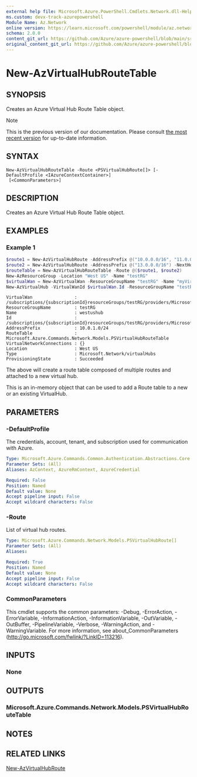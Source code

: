```yaml
---
external help file: Microsoft.Azure.PowerShell.Cmdlets.Network.dll-Help.xml
ms.custom: devx-track-azurepowershell
Module Name: Az.Network
online version: https://learn.microsoft.com/powershell/module/az.network/new-azvirtualhubroutetable
schema: 2.0.0
content_git_url: https://github.com/Azure/azure-powershell/blob/main/src/Network/Network/help/New-AzVirtualHubRouteTable.md
original_content_git_url: https://github.com/Azure/azure-powershell/blob/main/src/Network/Network/help/New-AzVirtualHubRouteTable.md
---
```


# New-AzVirtualHubRouteTable

## SYNOPSIS
Creates an Azure Virtual Hub Route Table object.

> [!NOTE]
>This is the previous version of our documentation. Please consult [the most recent version](/powershell/module/az.network/new-azvirtualhubroutetable) for up-to-date information.

## SYNTAX

```
New-AzVirtualHubRouteTable -Route <PSVirtualHubRoute[]> [-DefaultProfile <IAzureContextContainer>]
 [<CommonParameters>]
```

## DESCRIPTION
Creates an Azure Virtual Hub Route Table object.

## EXAMPLES

### Example 1

```powershell
$route1 = New-AzVirtualHubRoute -AddressPrefix @("10.0.0.0/16", "11.0.0.0/16") -NextHopIpAddress "12.0.0.5"
$route2 = New-AzVirtualHubRoute -AddressPrefix @("13.0.0.0/16") -NextHopIpAddress "14.0.0.5"
$routeTable = New-AzVirtualHubRouteTable -Route @($route1, $route2)
New-AzResourceGroup -Location "West US" -Name "testRG"
$virtualWan = New-AzVirtualWan -ResourceGroupName "testRG" -Name "myVirtualWAN" -Location "West US"
New-AzVirtualHub -VirtualWanId $virtualWan.Id -ResourceGroupName "testRG" -Name "westushub" -AddressPrefix "10.0.1.0/24" -RouteTable $routeTable
```

```output
VirtualWan                : /subscriptions/{subscriptionId}resourceGroups/testRG/providers/Microsoft.Network/virtualWans/myVirtualWAN
ResourceGroupName         : testRG
Name                      : westushub
Id                        : /subscriptions/{subscriptionId}resourceGroups/testRG/providers/Microsoft.Network/virtualHubs/westushub
AddressPrefix             : 10.0.1.0/24
RouteTable                : Microsoft.Azure.Commands.Network.Models.PSVirtualHubRouteTable
VirtualNetworkConnections : {}
Location                  : West US
Type                      : Microsoft.Network/virtualHubs
ProvisioningState         : Succeeded
```

The above will create a route table composed of multiple routes and attached to a new virtual hub.

This is an in-memory object that can be used to add a Route table to a new or an existing VirtualHub.

## PARAMETERS

### -DefaultProfile
The credentials, account, tenant, and subscription used for communication with Azure.

```yaml
Type: Microsoft.Azure.Commands.Common.Authentication.Abstractions.Core.IAzureContextContainer
Parameter Sets: (All)
Aliases: AzContext, AzureRmContext, AzureCredential

Required: False
Position: Named
Default value: None
Accept pipeline input: False
Accept wildcard characters: False
```

### -Route
List of virtual hub routes.

```yaml
Type: Microsoft.Azure.Commands.Network.Models.PSVirtualHubRoute[]
Parameter Sets: (All)
Aliases:

Required: True
Position: Named
Default value: None
Accept pipeline input: False
Accept wildcard characters: False
```

### CommonParameters
This cmdlet supports the common parameters: -Debug, -ErrorAction, -ErrorVariable, -InformationAction, -InformationVariable, -OutVariable, -OutBuffer, -PipelineVariable, -Verbose, -WarningAction, and -WarningVariable. For more information, see about_CommonParameters (http://go.microsoft.com/fwlink/?LinkID=113216).

## INPUTS

### None

## OUTPUTS

### Microsoft.Azure.Commands.Network.Models.PSVirtualHubRouteTable

## NOTES

## RELATED LINKS

[New-AzVirtualHubRoute](./New-AzVirtualHubRoute.md)
